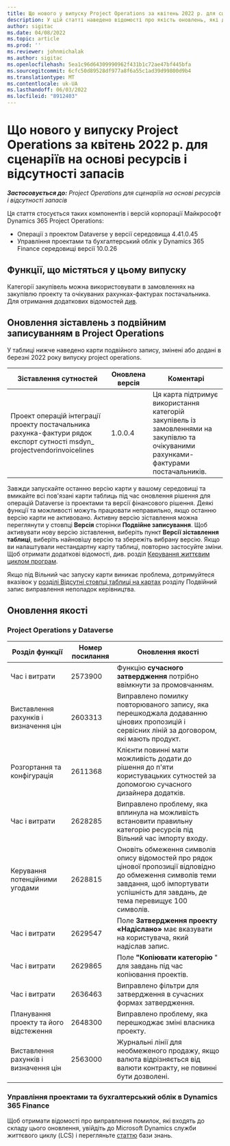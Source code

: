 ```yaml
---
title: Що нового у випуску Project Operations за квітень 2022 р. для сценаріїв на основі ресурсів і відсутності запасів
description: У цій статті наведено відомості про якість оновлень, які доступні в квітні 2022 випуску корпорації Майкрософт Dynamics 365 Project Operations для ресурсів або не забезпечених сценаріїв.
author: sigitac
ms.date: 04/08/2022
ms.topic: article
ms.prod: ''
ms.reviewer: johnmichalak
ms.author: sigitac
ms.openlocfilehash: 5ea1c96d64309990962f431b1c72ae47bf445bfa
ms.sourcegitcommit: 6cfc50d89528df977a8f6a55c1ad39d99800d9b4
ms.translationtype: MT
ms.contentlocale: uk-UA
ms.lasthandoff: 06/03/2022
ms.locfileid: "8912403"
---
```

# <a name="whats-new-april-2022---project-operations-for-resourcenon-stocked-based-scenarios"></a>Що нового у випуску Project Operations за квітень 2022 р. для сценаріїв на основі ресурсів і відсутності запасів

_**Застосовується до:** Project Operations для сценаріїв на основі ресурсів і відсутності запасів_

Ця стаття стосується таких компонентів і версій корпорації Майкрософт Dynamics 365 Project Operations:

- Операції з проектом Dataverse у версії середовища 4.41.0.45
- Управління проектами та бухгалтерський облік у Dynamics 365 Finance середовищі версії 10.0.26

## <a name="features-included-in-this-release"></a>Функції, що містяться у цьому випуску

Категорії закупівель можна використовувати в замовленнях на закупівлю проекту та очікуваних рахунках-фактурах постачальника. Для отримання додаткових відомостей [див](configure-procurement-categories.md).

## <a name="project-operations-dual-write-maps-updates"></a>Оновлення зіставлень з подвійним записуванням в Project Operations

У таблиці нижче наведено карти подвійного запису, змінені або додані в березні 2022 року випуску project operations.

| Зіставлення сутностей | Оновлена версія | Коментарі |
| -------------- | ------------------- | ------------|
| Проект операцій інтеграції проекту постачальника рахунка-фактури рядок експорт сутності msdyn\_ projectvendorinvoicelines | 1.0.0.4 | Ця карта підтримує використання категорій закупівель із замовленнями на закупівлю та очікуваними рахунками-фактурами постачальників. |

Завжди запускайте останню версію карти у вашому середовищі та вмикайте всі пов'язані карти таблиць під час оновлення рішення для операцій Dataverse із проектами та версії фінансового рішення. Деякі функції та можливості можуть працювати неправильно, якщо останню версію карти не активовано. Активну версію зіставлення можна переглянути у стовпці **Версія** сторінки **Подвійне записування**. Щоб активувати нову версію зіставлення, виберіть пункт **Версії зіставлення таблиці**, виберіть найновішу версію та збережіть вибрану версію. Якщо ви налаштували нестандартну карту таблиці, повторно застосуйте зміни. Щоб отримати додаткові відомості, див. розділ [Керування життєвим циклом програм](/dynamics365/fin-ops-core/dev-itpro/data-entities/dual-write/app-lifecycle-management).

Якщо під Вільний час запуску карти виникає проблема, дотримуйтеся вказівок у [розділі Відсутні стовпці таблиці на картах](/dynamics365/fin-ops-core/dev-itpro/data-entities/dual-write/dual-write-troubleshooting-finops-upgrades#missing-table-columns-issue-on-maps) розділу Подвійний запис виправлення неполадок керівництва.

## <a name="quality-updates"></a>Оновлення якості

### <a name="project-operations-on-dataverse"></a>Project Operations у Dataverse

| Розділ функції | Номер посилання | Оновлення якості |
| ------------ | ---------------- | -------------- |
| Час і витрати | 2573900 | Функцію **сучасного затвердження** потрібно ввімкнути за промовчанням. |
| Виставлення рахунків і визначення цін | 2603313 | Виправлено помилку повторюваного запису, яка перешкоджала додаванню цінових пропозицій і сервісних ліній за договором, які мають продукт. |
| Розгортання та конфігурація | 2611368 | Клієнти повинні мати можливість додати до рішення до п'яти користувацьких сутностей за допомогою сучасного дизайнера додатків. |
| Час і витрати | 2628285 | Виправлено проблему, яка вплинула на можливість встановити правильну категорію ресурсів під Вільний час імпорту входу. |
| Керування потенційними угодами| 2628815 | Оновіть обмеження символів опису відомостей про рядок цінової пропозиції відповідно до обмеження символів теми завдання, щоб імпортувати успішність для завдань, де тема перевищує 100 символів. |
| Час і витрати| 2629547 | Поле **Затвердження проекту «Надіслано»** має вказувати на користувача, який надіслав запис. |
| Час і витрати| 2629865 | Поле **"Копіювати категорію** " для завдань під час копіювання проектів. |
| Час і витрати| 2636463 | Виправлено фільтри для затвердження в сучасних формах затвердження. |
| Планування проекту та його відстеження | 2648300 | Виправлено проблему, яка перешкоджає зміні власника проекту. |
| Виставлення рахунків і визначення цін | 2563000 | Журнальні лінії для необмеженого продажу, якщо валюта відрізняється від валюти контракту, не повинні бути дозволені. |

### <a name="project-management-and-accounting-in-dynamics-365-finance"></a>Управління проектами та бухгалтерський облік в Dynamics 365 Finance

Щоб отримати відомості про виправлення помилок, які входять до складу цього оновлення, увійдіть до Microsoft Dynamics служби життєвого циклу (LCS) і перегляньте [статтю](https://fix.lcs.dynamics.com/Issue/Details?bugId=662864) бази знань.
